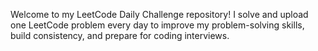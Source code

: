 Welcome to my LeetCode Daily Challenge repository!
I solve and upload one LeetCode problem every day to improve my problem-solving skills, build consistency, and prepare for coding interviews.
